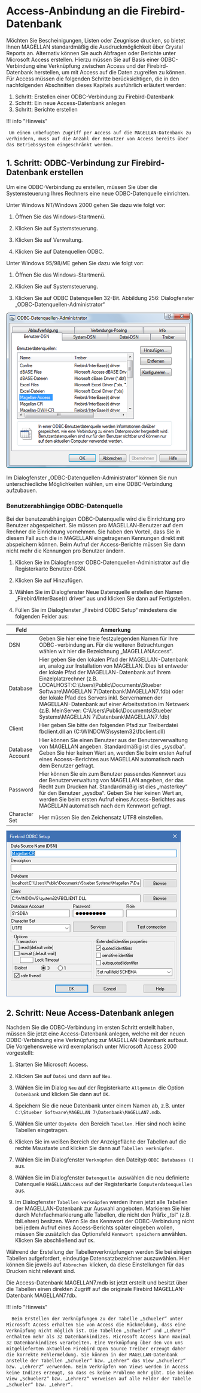 # Access-Anbindung an die Firebird-Datenbank

Möchten Sie Bescheinigungen, Listen oder Zeugnisse drucken, so bietet Ihnen MAGELLAN standardmäßig die Ausdruckmöglichkeit über Crystal Reports an. 
Alternativ können Sie auch Abfragen oder Berichte unter Microsoft Access erstellen. Hierzu müssen Sie auf Basis einer ODBC-Verbindung eine Verknüpfung zwischen Access und der Firebird-Datenbank herstellen, um mit Access auf die Daten zugreifen zu können. Für Access müssen die folgenden Schritte berücksichtigen, die in den nachfolgenden Abschnitten dieses Kapitels ausführlich erläutert werden:

1. Schritt: Erstellen einer ODBC-Verbindung zu Firebird-Datenbank
2. Schritt: Ein neue Access-Datenbank anlegen
3. Schritt: Berichte erstellen

!!! info "Hinweis"

	 Um einen unbefugten Zugriff per Access auf die MAGELLAN-Datenbank zu verhindern, muss auf die Anzahl der Benutzer von Access bereits über das Betriebssystem eingeschränkt werden.

## 1. Schritt: ODBC-Verbindung zur Firebird-Datenbank erstellen

Um eine ODBC-Verbindung zu erstellen, müssen Sie über die Systemsteuerung Ihres Rechners eine neue ODBC-Datenquelle einrichten.

Unter Windows NT/Windows 2000 gehen Sie dazu wie folgt vor:

1. Öffnen Sie das Windows-Startmenü.

2. Klicken Sie auf Systemsteuerung.

3. Klicken Sie auf Verwaltung.

4. Klicken Sie auf Datenquellen ODBC.

Unter Windows 95/98/ME gehen Sie dazu wie folgt vor:

1. Öffnen Sie das Windows-Startmenü.

2. Klicken Sie auf Systemsteuerung.

3. Klicken Sie auf ODBC Datenquellen 32-Bit.
Abbildung 256: Dialogfenster „ODBC-Datenquellen-Administrator“

![ODBC-Datenquellen-Administrator](../../assets/images/Import_Export.ODBC2.png)




Im Dialogfenster „ODBC-Datenquellen-Administrator“ können Sie nun unterschiedliche Möglichkeiten wählen, um eine ODBC-Verbindung aufzubauen.

### Benutzerabhängige ODBC-Datenquelle

Bei der benutzerabhängigen ODBC-Datenquelle wird die Einrichtung pro Benutzer abgespeichert. Sie müssen pro MAGELLAN-Benutzer auf dem Rechner die Einrichtung vornehmen. Sie haben den Vorteil, dass Sie in diesem Fall auch die in MAGELLAN eingetragenen Kennungen direkt mit abspeichern können. Beim Aufruf der Access-Berichte müssen Sie dann nicht mehr die Kennungen pro Benutzer ändern.

1. Klicken Sie im Dialogfenster ODBC-Datenquellen-Administrator auf die Registerkarte Benutzer-DSN.

2. Klicken Sie auf Hinzufügen.

3. Wählen Sie im Dialogfenster Neue Datenquelle erstellen den Namen „Firebird/InterBase(r) driver“ aus und klicken Sie dann auf Fertigstellen.

4. Füllen Sie im Dialogfenster „Firebird ODBC Setup“ mindestens die folgenden Felder aus:

Feld|Anmerkung
--|--
DSN| Geben Sie hier eine freie festzulegenden Namen für Ihre ODBC-verbindung an. Für die weiteren Betrachtungen wählen wir hier die Bezeichnung „MAGELLANAccess“.
Database|Hier geben Sie den lokalen Pfad der MAGELLAN-Datenbank an, analog zur Installation von MAGELLAN. Dies ist entweder der lokale Pfad der MAGELLAN-Datenbank auf Ihrem Einzelplatzrechner (z.B. LOCALHOST:C:\Users\Public\Documents\Stueber Software\MAGELLAN 7\Datenbank\MAGELLAN7.fdb) oder der lokale Pfad des Servers inkl. Servernamen der MAGELLAN-Datenbank auf einer Arbeitsstation im Netzwerk (z.B. MeinServer: C:\Users\Public\Documents\Stueber Systems\MAGELLAN 7\Datenbank\MAGELLAN7.fdb)
Client|Hier geben Sie bitte den folgenden Pfad zur Treiberdatei fbclient.dll an (C:\WINDOWS\system32\fbclient.dll)
Database Account|Hier können Sie einen Benutzer aus der Benutzerverwaltung von MAGELLAN angeben. Standardmäßig ist dies „sysdba“. Geben Sie hier keinen Wert an, werden Sie beim ersten Aufruf eines Access-Berichtes aus MAGELLAN automatisch nach dem Benutzer gefragt.
Password|Hier können Sie ein zum Benutzer passendes Kennwort aus der Benutzerverwaltung von MAGELLAN angeben, der das Recht zum Drucken hat. Standardmäßig ist dies „masterkey“ für den Benutzer „sysdba“. Geben Sie hier keinen Wert an, werden Sie beim ersten Aufruf eines Access-Berichtes aus MAGELLAN automatisch nach dem Kennwort gefragt.
Character Set|Hier müssen Sie den Zeichensatz UTF8 einstellen.


![Das Dialogfenster „FirebirdODBC Setup“](../../assets/images/Import_Export.ODBC.png) 

## 2. Schritt: Neue Access-Datenbank anlegen

Nachdem Sie die ODBC-Verbindung im ersten Schritt erstellt haben, müssen Sie jetzt eine Access-Datenbank anlegen, welche mit der neuen ODBC-Verbindung eine Verknüpfung zur MAGELLAN-Datenbank aufbaut. Die Vorgehensweise wird exemplarisch unter Microsoft Access 2000 vorgestellt:

1. Starten Sie Microsoft Access.

2. Klicken Sie auf `Datei` und dann auf `Neu`.

3. Wählen Sie im Dialog `Neu` auf der Registerkarte `Allgemein `die Option `Datenbank` und klicken Sie dann auf `OK`.

4. Speichern Sie die neue Datenbank unter einem Namen ab, z.B. unter` C:\Stueber Software\MAGELLAN 7\Datenbank\MAGELLAN7.mdb`.

5. Wählen Sie unter `Objekte `den Bereich `Tabellen`. Hier sind noch keine Tabellen eingetragen.

6. Klicken Sie im weißen Bereich der Anzeigefläche der Tabellen auf die rechte Maustaste und klicken Sie dann auf `Tabellen verknüpfen`.

7. Wählen Sie im Dialogfenster `Verknüpfen `den Dateityp `ODBC Databases ()` aus.

8. Wählen Sie im Dialogfenster `Datenquelle `auswählen die neu definierte Datenquelle `MAGELLANAccess` auf der Registerkarte `Computerdatenquellen` aus.

9. Im Dialogfenster `Tabellen verknüpfen` werden Ihnen jetzt alle Tabellen der MAGELLAN-Datenbank zur Auswahl angeboten. Markieren Sie hier durch Mehrfachmarkierung alle Tabellen, die nicht den Präfix „tbl“ (z.B. tblLehrer) besitzen. Wenn Sie das Kennwort der ODBC-Verbindung nicht bei jedem Aufruf eines Access-Berichts später eingeben wollen, müssen Sie zusätzlich das Optionsfeld `Kennwort speichern` anwählen. Klicken Sie abschließend auf `OK`.

Während der Erstellung der Tabellenverknüpfungen werden Sie bei einigen Tabellen aufgefordert, eindeutige Datensatzbezeichner auszuwählen. Hier können Sie jeweils auf `Abbrechen `klicken, da diese Einstellungen für das Drucken nicht relevant sind.

Die Access-Datenbank MAGELLAN7.mdb ist jetzt erstellt und besitzt über die Tabellen einen direkten Zugriff auf die originale Firebird MAGELLAN-Datenbank MAGELLAN7.fdb.




!!! info "Hinweis"

      Beim Erstellen der Verknüpfungen zu der Tabelle „Schueler“ unter Microsoft Access erhalten Sie von Access die Rückmeldung, dass eine Verknüpfung nicht möglich ist. Die Tabellen „Schueler“ und „Lehrer“ enthalten mehr als 32 Datenbankindizes. Microsoft Access kann maximal 32 Datenbankindizes verarbeiten. Eine Verknüpfung über den von uns mitgelieferten aktuellen Firebird Open Source Treiber erzeugt daher die korrekte Fehlermeldung. Sie können in der MAGELLAN-Datenbank anstelle der Tabellen „Schueler“ bzw. „Lehrer“ das View „Schueler2“ bzw. „Lehrer2“ verwenden. Beim Verknüpfen von Views werden in Access keine Indizes erzeugt, so dass es keine Probleme mehr gibt. Die beiden View „Schueler2“ bzw. „Lehrer2“ verweisen auf alle Felder der Tabelle „Schueler“ bzw. „Lehrer“.




